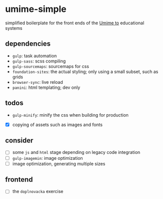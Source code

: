 # umime-simple

simplified boilerplate for the front ends of the [Umime to](https://www.umimeto.org/) educational systems

## dependencies

- `gulp`: task automation
- `gulp-sass`: scss compiling
- `gulp-sourcemaps`: sourcemaps for css
- `foundation-sites`: the actual styling; only using a small subset, such as grids
- `browser-sync`: live reload
- `panini`: html templating; dev only

## todos

- `gulp-minify`: minify the css when building for production
- [x] copying of assets such as images and fonts

## consider

- [ ] some `js` and `html` stage depending on legacy code integration
- [ ] `gulp-imagemin`: image optimization
- [ ] image optimization, generating multiple sizes

## frontend

- [ ] the `doplnovacka` exercise